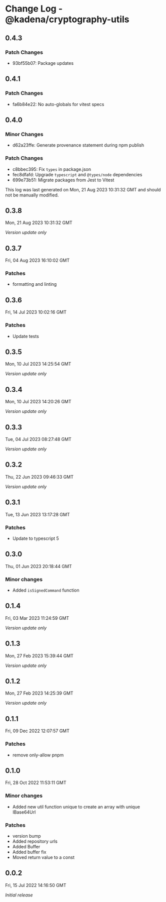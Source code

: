 # Change Log - @kadena/cryptography-utils

## 0.4.3

### Patch Changes

- 93bf55b07: Package updates

## 0.4.1

### Patch Changes

- fa6b84e22: No auto-globals for vitest specs

## 0.4.0

### Minor Changes

- d62a23ffe: Generate provenance statement during npm publish

### Patch Changes

- c8bbec395: Fix `types` in package.json
- fec8dfafd: Upgrade `typescript` and `@types/node` dependencies
- 699e73b51: Migrate packages from Jest to Vitest

This log was last generated on Mon, 21 Aug 2023 10:31:32 GMT and should not be
manually modified.

## 0.3.8

Mon, 21 Aug 2023 10:31:32 GMT

_Version update only_

## 0.3.7

Fri, 04 Aug 2023 16:10:02 GMT

### Patches

- formatting and linting

## 0.3.6

Fri, 14 Jul 2023 10:02:16 GMT

### Patches

- Update tests

## 0.3.5

Mon, 10 Jul 2023 14:25:54 GMT

_Version update only_

## 0.3.4

Mon, 10 Jul 2023 14:20:26 GMT

_Version update only_

## 0.3.3

Tue, 04 Jul 2023 08:27:48 GMT

_Version update only_

## 0.3.2

Thu, 22 Jun 2023 09:46:33 GMT

_Version update only_

## 0.3.1

Tue, 13 Jun 2023 13:17:28 GMT

### Patches

- Update to typescript 5

## 0.3.0

Thu, 01 Jun 2023 20:18:44 GMT

### Minor changes

- Added `isSignedCommand` function

## 0.1.4

Fri, 03 Mar 2023 11:24:59 GMT

_Version update only_

## 0.1.3

Mon, 27 Feb 2023 15:39:44 GMT

_Version update only_

## 0.1.2

Mon, 27 Feb 2023 14:25:39 GMT

_Version update only_

## 0.1.1

Fri, 09 Dec 2022 12:07:57 GMT

### Patches

- remove only-allow pnpm

## 0.1.0

Fri, 28 Oct 2022 11:53:11 GMT

### Minor changes

- Added new util function unique to create an array with unique IBase64Url

### Patches

- version bump
- Added repository urls
- Added Buffer
- Added buffer fix
- Moved return value to a const

## 0.0.2

Fri, 15 Jul 2022 14:16:50 GMT

_Initial release_
